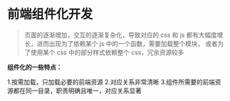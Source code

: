 # 前端组件化开发

> 页面的逐渐增加，交互的逐渐复杂化，导致对应的 css 和 js 都有大幅度增长，进而出现为了依赖某个 js 中的一个函数，需要加载整个模块，
> 或者为了使用某个 css 中的部分样式依赖整个 css，冗余资源较多


__组件化的一些特点：__

1.按需加载，只加载必要的前端资源
2.对应关系非常清晰
3.组件所需要的前端资源都在同一目录，职责明确且唯一，对应关系显著

